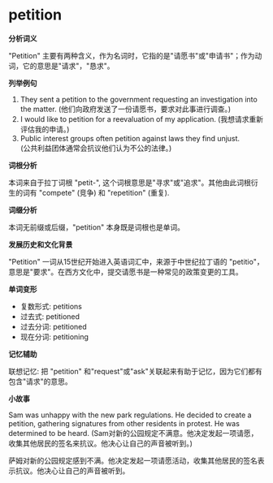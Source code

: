 # petition

**分析词义**

  

"Petition" 主要有两种含义，作为名词时，它指的是"请愿书"或"申请书"；作为动词，它的意思是"请求"，"恳求"。

  

**列举例句**

  

1.  They sent a petition to the government requesting an investigation into the matter. (他们向政府发送了一份请愿书，要求对此事进行调查。)
2.  I would like to petition for a reevaluation of my application. (我想请求重新评估我的申请。)
3.  Public interest groups often petition against laws they find unjust.  
    (公共利益团体通常会抗议他们认为不公的法律。)

  

**词根分析**

  

本词来自于拉丁词根 "petit-", 这个词根意思是"寻求"或"追求"。其他由此词根衍生的词有 "compete" (竞争) 和 "repetition" (重复).

  

**词缀分析**

  

本词无前缀或后缀，"petition" 本身既是词根也是单词。

  

**发展历史和文化背景**

  

"Petition" 一词从15世纪开始进入英语词汇中，来源于中世纪拉丁语的 "petitio"，意思是"要求"。在西方文化中，提交请愿书是一种常见的政策变更的工具。

  

**单词变形**

  

*   复数形式: petitions
*   过去式: petitioned
*   过去分词: petitioned
*   现在分词: petitioning

  

**记忆辅助**

  

联想记忆: 把 "petition" 和"request"或"ask"关联起来有助于记忆，因为它们都有包含"请求"的意思。

  

**小故事**

  

Sam was unhappy with the new park regulations. He decided to create a petition, gathering signatures from other residents in protest. He was determined to be heard. (Sam对新的公园规定不满意。他决定发起一项请愿，收集其他居民的签名来抗议。他决心让自己的声音被听到。)

  

萨姆对新的公园规定感到不满。他决定发起一项请愿活动，收集其他居民的签名表示抗议。他决心让自己的声音被听到。
